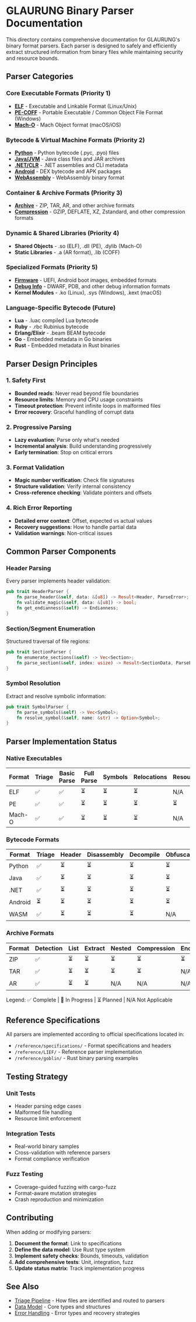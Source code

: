 # GLAURUNG Binary Parser Documentation

This directory contains comprehensive documentation for GLAURUNG's binary format parsers. Each parser is designed to safely and efficiently extract structured information from binary files while maintaining security and resource bounds.

## Parser Categories

### Core Executable Formats (Priority 1)
- **[ELF](./elf/)** - Executable and Linkable Format (Linux/Unix)
- **[PE-COFF](./pe-coff/)** - Portable Executable / Common Object File Format (Windows)
- **[Mach-O](./macho/)** - Mach Object format (macOS/iOS)

### Bytecode & Virtual Machine Formats (Priority 2)
- **[Python](./python/)** - Python bytecode (.pyc, .pyo) files
- **[Java/JVM](./java/)** - Java class files and JAR archives
- **[.NET/CLR](./dotnet/)** - .NET assemblies and CLI metadata
- **[Android](./android/)** - DEX bytecode and APK packages
- **[WebAssembly](./wasm/)** - WebAssembly binary format

### Container & Archive Formats (Priority 3)
- **[Archive](./archive/)** - ZIP, TAR, AR, and other archive formats
- **[Compression](./compression/)** - GZIP, DEFLATE, XZ, Zstandard, and other compression formats

### Dynamic & Shared Libraries (Priority 4)
- **Shared Objects** - .so (ELF), .dll (PE), .dylib (Mach-O)
- **Static Libraries** - .a (AR format), .lib (COFF)

### Specialized Formats (Priority 5)
- **[Firmware](./firmware/)** - UEFI, Android boot images, embedded formats
- **[Debug Info](./debug-info/)** - DWARF, PDB, and other debug information formats
- **Kernel Modules** - .ko (Linux), .sys (Windows), .kext (macOS)

### Language-Specific Bytecode (Future)
- **Lua** - .luac compiled Lua bytecode
- **Ruby** - .rbc Rubinius bytecode
- **Erlang/Elixir** - .beam BEAM bytecode
- **Go** - Embedded metadata in Go binaries
- **Rust** - Embedded metadata in Rust binaries

## Parser Design Principles

### 1. Safety First
- **Bounded reads**: Never read beyond file boundaries
- **Resource limits**: Memory and CPU usage constraints
- **Timeout protection**: Prevent infinite loops in malformed files
- **Error recovery**: Graceful handling of corrupt data

### 2. Progressive Parsing
- **Lazy evaluation**: Parse only what's needed
- **Incremental analysis**: Build understanding progressively
- **Early termination**: Stop on critical errors

### 3. Format Validation
- **Magic number verification**: Check file signatures
- **Structure validation**: Verify internal consistency
- **Cross-reference checking**: Validate pointers and offsets

### 4. Rich Error Reporting
- **Detailed error context**: Offset, expected vs actual values
- **Recovery suggestions**: How to handle partial data
- **Validation warnings**: Non-critical issues

## Common Parser Components

### Header Parsing
Every parser implements header validation:
```rust
pub trait HeaderParser {
    fn parse_header(&self, data: &[u8]) -> Result<Header, ParseError>;
    fn validate_magic(&self, data: &[u8]) -> bool;
    fn get_endianness(&self) -> Endianness;
}
```

### Section/Segment Enumeration
Structured traversal of file regions:
```rust
pub trait SectionParser {
    fn enumerate_sections(&self) -> Vec<Section>;
    fn parse_section(&self, index: usize) -> Result<SectionData, ParseError>;
}
```

### Symbol Resolution
Extract and resolve symbolic information:
```rust
pub trait SymbolParser {
    fn parse_symbols(&self) -> Vec<Symbol>;
    fn resolve_symbol(&self, name: &str) -> Option<Symbol>;
}
```

## Parser Implementation Status

### Native Executables
| Format | Triage | Basic Parse | Full Parse | Symbols | Relocations | Resources |
|--------|--------|-------------|------------|---------|-------------|-----------|
| ELF    | ✅     | ✅         | ⏳         | ⏳      | ⏳          | N/A       |
| PE     | ✅     | ✅         | ⏳         | ⏳      | ⏳          | ⏳        |
| Mach-O | ✅     | ✅         | ⏳         | ⏳      | ⏳          | N/A       |

### Bytecode Formats
| Format  | Triage | Header | Disassembly | Decompile | Obfuscation | Metadata |
|---------|--------|--------|-------------|-----------|-------------|----------|
| Python  | ✅     | ⏳     | ⏳         | ⏳        | ⏳          | ⏳       |
| Java    | ✅     | ⏳     | ⏳         | ⏳        | ⏳          | ⏳       |
| .NET    | ✅     | ⏳     | ⏳         | ⏳        | ⏳          | ⏳       |
| Android | ⏳     | ⏳     | ⏳         | ⏳        | ⏳          | ⏳       |
| WASM    | ✅     | ⏳     | ⏳         | ⏳        | N/A         | ⏳       |

### Archive Formats
| Format | Detection | List | Extract | Nested | Compression | Encryption |
|--------|-----------|------|---------|--------|-------------|------------|
| ZIP    | ✅       | ⏳   | ⏳      | ⏳     | ⏳          | ⏳        |
| TAR    | ✅       | ⏳   | ⏳      | ⏳     | ⏳          | N/A       |
| AR     | ✅       | ⏳   | ⏳      | N/A    | N/A         | N/A       |

Legend: ✅ Complete | 🚧 In Progress | ⏳ Planned | N/A Not Applicable

## Reference Specifications

All parsers are implemented according to official specifications located in:
- `/reference/specifications/` - Format specifications and headers
- `/reference/LIEF/` - Reference parser implementation
- `/reference/goblin/` - Rust binary parsing examples

## Testing Strategy

### Unit Tests
- Header parsing edge cases
- Malformed file handling
- Resource limit enforcement

### Integration Tests
- Real-world binary samples
- Cross-validation with reference parsers
- Format compliance verification

### Fuzz Testing
- Coverage-guided fuzzing with cargo-fuzz
- Format-aware mutation strategies
- Crash reproduction and minimization

## Contributing

When adding or modifying parsers:

1. **Document the format**: Link to specifications
2. **Define the data model**: Use Rust type system
3. **Implement safety checks**: Bounds, timeouts, validation
4. **Add comprehensive tests**: Unit, integration, fuzz
5. **Update status matrix**: Track implementation progress

## See Also

- [Triage Pipeline](../triage/) - How files are identified and routed to parsers
- [Data Model](../data-model/) - Core types and structures
- [Error Handling](../../src/error.rs) - Error types and recovery strategies
